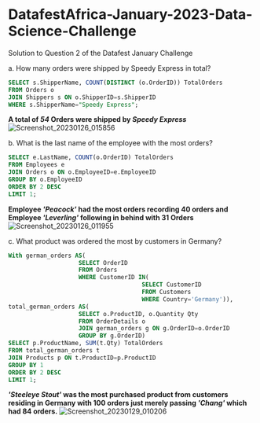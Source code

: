 # DatafestAfrica-January-2023-Data-Science-Challenge
Solution to Question 2 of the Datafest January Challenge

a. How many orders were shipped by Speedy Express in total?

```sql
SELECT s.ShipperName, COUNT(DISTINCT (o.OrderID)) TotalOrders
FROM Orders o
JOIN Shippers s ON o.ShipperID=s.ShipperID
WHERE s.ShipperName="Speedy Express";
```
**A total of *54* Orders were shipped by *Speedy Express***
![Screenshot_20230126_015856](https://user-images.githubusercontent.com/107050974/214775568-7d48b373-ab78-46aa-a28c-847e2126ee7b.png)

b. What is the last name of the employee with the most orders?
```sql
SELECT e.LastName, COUNT(o.OrderID) TotalOrders
FROM Employees e
JOIN Orders o ON o.EmployeeID=e.EmployeeID
GROUP BY o.EmployeeID
ORDER BY 2 DESC
LIMIT 1;
```
**Employee *'Peacock'* had the most orders recording 40 orders and Employee *'Leverling'* following in behind with 31 Orders**
![Screenshot_20230126_011955](https://user-images.githubusercontent.com/107050974/214776108-b1982dcb-ab7d-4c3b-882b-217cebddc5ef.png)

c. What product was ordered the most by customers in Germany?

```sql
With german_orders AS(
                    SELECT OrderID
                    FROM Orders
                    WHERE CustomerID IN(
                                      SELECT CustomerID
                                      FROM Customers
                                      WHERE Country='Germany')),
total_german_orders AS( 
                    SELECT o.ProductID, o.Quantity Qty
                    FROM OrderDetails o
                    JOIN german_orders g ON g.OrderID=o.OrderID
                    GROUP BY g.OrderID)
SELECT p.ProductName, SUM(t.Qty) TotalOrders
FROM total_german_orders t
JOIN Products p ON t.ProductID=p.ProductID
GROUP BY 1
ORDER BY 2 DESC
LIMIT 1;
```

***'Steeleye Stout'* was the most purchased product from customers residing in Germany with 100 orders just merely passing *'Chang'* which had 84 orders.** 
![Screenshot_20230129_010206](https://user-images.githubusercontent.com/107050974/215308170-858cbe13-5386-497a-a52e-ca801fdc0ac3.png)

